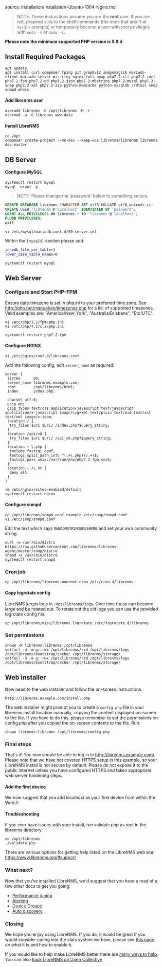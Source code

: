 source: Installation/Installation-Ubuntu-1804-Nginx.md
> NOTE: These instructions assume you are the **root** user.  If you are not, prepend `sudo` to the shell commands (the ones that aren't at `mysql>` prompts) or temporarily become a user with root privileges with `sudo -s` or `sudo -i`.

**Please note the minimum supported PHP version is 5.6.4**

## Install Required Packages ##

    apt update
    apt install curl composer fping git graphviz imagemagick mariadb-client mariadb-server mtr-tiny nginx-full nmap php7.2-cli php7.2-curl php7.2-fpm php7.2-gd php7.2-json php7.2-mbstring php7.2-mysql php7.2-snmp php7.2-xml php7.2-zip python-memcache python-mysqldb rrdtool snmp snmpd whois
    
#### Add librenms user

    useradd librenms -d /opt/librenms -M -r
    usermod -a -G librenms www-data

#### Install LibreNMS

    cd /opt
    composer create-project --no-dev --keep-vcs librenms/librenms librenms dev-master

## DB Server ##

#### Configure MySQL
    systemctl restart mysql
    mysql -uroot -p

> NOTE: Please change the 'password' below to something secure.
```sql
CREATE DATABASE librenms CHARACTER SET utf8 COLLATE utf8_unicode_ci;
CREATE USER 'librenms'@'localhost' IDENTIFIED BY 'password';
GRANT ALL PRIVILEGES ON librenms.* TO 'librenms'@'localhost';
FLUSH PRIVILEGES;
exit
```

    vi /etc/mysql/mariadb.conf.d/50-server.cnf

Within the `[mysqld]` section please add:

```bash
innodb_file_per_table=1
lower_case_table_names=0
```
    systemctl restart mysql

## Web Server ##

### Configure and Start PHP-FPM
Ensure date.timezone is set in php.ini to your preferred time zone.  See http://php.net/manual/en/timezones.php for a list of supported timezones.  Valid examples are: "America/New_York", "Australia/Brisbane", "Etc/UTC".

    vi /etc/php/7.2/fpm/php.ini
    vi /etc/php/7.2/cli/php.ini

    systemctl restart php7.2-fpm

#### Configure NGINX

    vi /etc/nginx/conf.d/librenms.conf

Add the following config, edit `server_name` as required:

```nginx
server {
 listen      80;
 server_name librenms.example.com;
 root        /opt/librenms/html;
 index       index.php;

 charset utf-8;
 gzip on;
 gzip_types text/css application/javascript text/javascript application/x-javascript image/svg+xml text/plain text/xsd text/xsl text/xml image/x-icon;
 location / {
  try_files $uri $uri/ /index.php?$query_string;
 }
 location /api/v0 {
  try_files $uri $uri/ /api_v0.php?$query_string;
 }
 location ~ \.php {
  include fastcgi.conf;
  fastcgi_split_path_info ^(.+\.php)(/.+)$;
  fastcgi_pass unix:/var/run/php/php7.2-fpm.sock;
 }
 location ~ /\.ht {
  deny all;
 }
}
```

    rm /etc/nginx/sites-enabled/default
    systemctl restart nginx

#### Configure snmpd

    cp /opt/librenms/snmpd.conf.example /etc/snmp/snmpd.conf
    vi /etc/snmp/snmpd.conf

Edit the text which says `RANDOMSTRINGGOESHERE` and set your own community string.

    curl -o /usr/bin/distro https://raw.githubusercontent.com/librenms/librenms-agent/master/snmp/distro
    chmod +x /usr/bin/distro
    systemctl restart snmpd

### Cron job

    cp /opt/librenms/librenms.nonroot.cron /etc/cron.d/librenms

#### Copy logrotate config

LibreNMS keeps logs in `/opt/librenms/logs`. Over time these can become large and be rotated out.  To rotate out the old logs you can use the provided logrotate config file:

    cp /opt/librenms/misc/librenms.logrotate /etc/logrotate.d/librenms

### Set permissions

    chown -R librenms:librenms /opt/librenms
    setfacl -d -m g::rwx /opt/librenms/rrd /opt/librenms/logs /opt/librenms/bootstrap/cache/ /opt/librenms/storage/
    setfacl -R -m g::rwx /opt/librenms/rrd /opt/librenms/logs /opt/librenms/bootstrap/cache/ /opt/librenms/storage/

## Web installer ##

Now head to the web installer and follow the on-screen instructions.

    http://librenms.example.com/install.php

The web installer might prompt you to create a `config.php` file in your librenms install location manually, copying the content displayed on-screen to the file. If you have to do this, please remember to set the permissions on config.php after you copied the on-screen contents to the file. Run:

    chown librenms:librenms /opt/librenms/config.php
    
### Final steps

That's it!  You now should be able to log in to http://librenms.example.com/.  Please note that we have not covered HTTPS setup in this example, so your LibreNMS install is not secure by default.  Please do not expose it to the public Internet unless you have configured HTTPS and taken appropriate web server hardening steps.

#### Add the first device

We now suggest that you add localhost as your first device from within the WebUI.

#### Troubleshooting

If you ever have issues with your install, run validate.php as root in the librenms directory:

    cd /opt/librenms
    ./validate.php

There are various options for getting help listed on the LibreNMS web site: https://www.librenms.org/#support

### What next?

Now that you've installed LibreNMS, we'd suggest that you have a read of a few other docs to get you going:

 - [Performance tuning](http://docs.librenms.org/Support/Performance)
 - [Alerting](http://docs.librenms.org/Extensions/Alerting/)
 - [Device Groups](http://docs.librenms.org/Extensions/Device-Groups/)
 - [Auto discovery](http://docs.librenms.org/Extensions/Auto-Discovery/)

### Closing

We hope you enjoy using LibreNMS. If you do, it would be great if you would consider opting into the stats system we have, please see [this page](http://docs.librenms.org/General/Callback-Stats-and-Privacy/) on what it is and how to enable it.

If you would like to help make LibreNMS better there are [many ways to help](http://docs.librenms.org/Support/FAQ/#what-can-i-do-to-help). You can also [back LibreNMS on Open Collective](https://t.libren.ms/donations).
